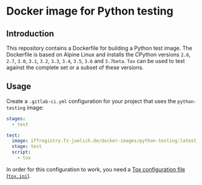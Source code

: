 # Docker image for Python testing

## Introduction

This repository contains a Dockerfile for building a Python test image. The Dockerfile is based on Alpine Linux and
installs the CPython versions `2.6`, `2.7`, `3.0`, `3.1`, `3.2`, `3.3`, `3.4`, `3.5`, `3.6` and `3.7beta`. `Tox` can be
used to test against the complete set or a subset of these versions.

## Usage

Create a `.gitlab-ci.yml` configuration for your project that uses the `python-testing` image:

```yaml
stages:
  - test

test:
  image: iffregistry.fz-juelich.de/docker-images/python-testing:latest
  stage: test
  script:
    - tox
```

In order for this configuration to work, you need a 
[Tox configuration file (`tox.ini`)](https://tox.readthedocs.io/en/latest/).
